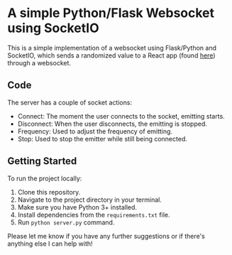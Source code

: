 # A simple Python/Flask Websocket using SocketIO

This is a simple implementation of a websocket using Flask/Python and SocketIO, which sends a randomized value to a React app (found [here](https://github.com/balsa-asanovic/3d-rotation)) through a websocket.

## Code

The server has a couple of socket actions:

* Connect: The moment the user connects to the socket, emitting starts.
* Disconnect: When the user disconnects, the emitting is stopped.
* Frequency: Used to adjust the frequency of emitting.
* Stop: Used to stop the emitter while still being connected.

## Getting Started

To run the project locally:

1. Clone this repository.
2. Navigate to the project directory in your terminal.
3. Make sure you have Python 3+ installed.
4. Install dependencies from the `requirements.txt` file.
5. Run `python server.py` command.


Please let me know if you have any further suggestions or if there's anything else I can help with!
